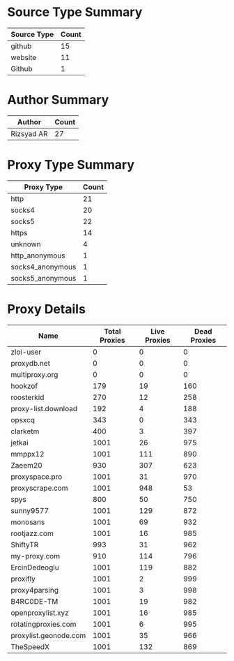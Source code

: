 # Source Type Summary

| Source Type | Count |
|-------------|-------|
| github | 15 |
| website | 11 |
| Github | 1 |


# Author Summary

| Author | Count |
|--------|-------|
| Rizsyad AR | 27 |


# Proxy Type Summary

| Proxy Type | Count |
|------------|-------|
| http | 21 |
| socks4 | 20 |
| socks5 | 22 |
| https | 14 |
| unknown | 4 |
| http_anonymous | 1 |
| socks4_anonymous | 1 |
| socks5_anonymous | 1 |


# Proxy Details

| Name | Total Proxies | Live Proxies | Dead Proxies |
|------|---------------|--------------|---------------|
| zloi-user | 0 | 0 | 0 |
| proxydb.net | 0 | 0 | 0 |
| multiproxy.org | 0 | 0 | 0 |
| hookzof | 179 | 19 | 160 |
| roosterkid | 270 | 12 | 258 |
| proxy-list.download | 192 | 4 | 188 |
| opsxcq | 343 | 0 | 343 |
| clarketm | 400 | 3 | 397 |
| jetkai | 1001 | 26 | 975 |
| mmppx12 | 1001 | 111 | 890 |
| Zaeem20 | 930 | 307 | 623 |
| proxyspace.pro | 1001 | 31 | 970 |
| proxyscrape.com | 1001 | 948 | 53 |
| spys | 800 | 50 | 750 |
| sunny9577 | 1001 | 129 | 872 |
| monosans | 1001 | 69 | 932 |
| rootjazz.com | 1001 | 16 | 985 |
| ShiftyTR | 993 | 31 | 962 |
| my-proxy.com | 910 | 114 | 796 |
| ErcinDedeoglu | 1001 | 119 | 882 |
| proxifly | 1001 | 2 | 999 |
| proxy4parsing | 1001 | 3 | 998 |
| B4RC0DE-TM | 1001 | 19 | 982 |
| openproxylist.xyz | 1001 | 16 | 985 |
| rotatingproxies.com | 1001 | 6 | 995 |
| proxylist.geonode.com | 1001 | 35 | 966 |
| TheSpeedX | 1001 | 132 | 869 |
